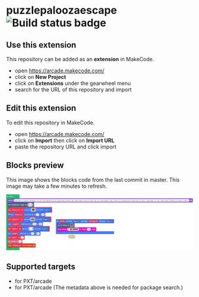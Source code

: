 # puzzlepaloozaescape ![Build status badge](https://github.com/kliggett101/puzzlepaloozaescape/workflows/MakeCode/badge.svg)



## Use this extension

This repository can be added as an **extension** in MakeCode.

* open https://arcade.makecode.com/
* click on **New Project**
* click on **Extensions** under the gearwheel menu
* search for the URL of this repository and import

## Edit this extension

To edit this repository in MakeCode.

* open https://arcade.makecode.com/
* click on **Import** then click on **Import URL**
* paste the repository URL and click import

## Blocks preview

This image shows the blocks code from the last commit in master.
This image may take a few minutes to refresh.

![A rendered view of the blocks](https://github.com/kliggett101/puzzlepaloozaescape/raw/master/.makecode/blocks.png)

## Supported targets

* for PXT/arcade
* for PXT/arcade
(The metadata above is needed for package search.)

